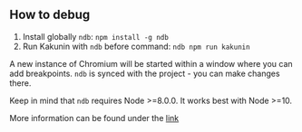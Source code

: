 ## How to debug

1. Install globally `ndb`: `npm install -g ndb`
2. Run Kakunin with `ndb` before command: `ndb npm run kakunin`

A new instance of Chromium will be started within a window where you can add breakpoints.
`ndb` is synced with the project - you can make changes there.

Keep in mind that `ndb` requires Node >=8.0.0. It works best with Node >=10.

More information can be found under the [link](https://www.npmjs.com/package/ndb)
